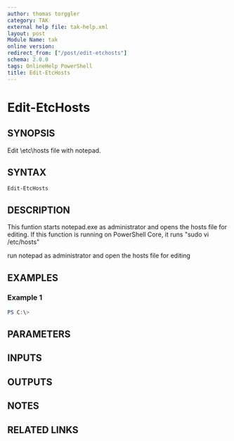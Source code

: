 ```yaml
---
author: thomas torggler
category: TAK
external help file: tak-help.xml
layout: post
Module Name: tak
online version:
redirect_from: ["/post/edit-etchosts"]
schema: 2.0.0
tags: OnlineHelp PowerShell
title: Edit-EtcHosts
---
```


# Edit-EtcHosts

## SYNOPSIS
Edit \etc\hosts file with notepad.

## SYNTAX

```
Edit-EtcHosts
```

## DESCRIPTION
This funtion starts notepad.exe as administrator and opens the hosts file for editing.
If this function is running on PowerShell Core, it runs "sudo vi /etc/hosts"

run notepad as administrator and open the hosts file for editing

## EXAMPLES

### Example 1
```powershell
PS C:\> 
```



## PARAMETERS

## INPUTS

## OUTPUTS

## NOTES

## RELATED LINKS
